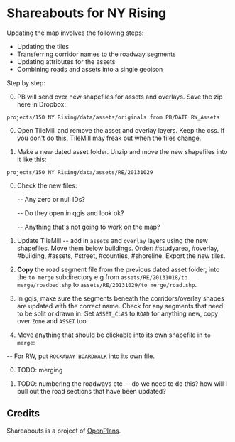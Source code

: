 Shareabouts for NY Rising
==================

Updating the map involves the following steps:

* Updating the tiles
* Transferring corridor names to the roadway segments
* Updating attributes for the assets
* Combining roads and assets into a single geojson

Step by step:

0. PB will send over new shapefiles for assets and overlays. Save the zip here in Dropbox:

  `projects/150 NY Rising/data/assets/originals from PB/DATE RW_Assets`
 
0. Open TileMill and remove the asset and overlay layers. Keep the css. If you don't do this, TileMill may freak out when the files change.

0. Make a new dated asset folder. Unzip and move the new shapefiles into it like this:

  `projects/150 NY Rising/data/assets/RE/20131029`

0. Check the new files:
  
   -- Any zero or null IDs?
   
   -- Do they open in qgis and look ok?
   
   -- Anything that's not going to work on the map?

0. Update TileMill -- add in `assets` and `overlay` layers using the new shapefiles. Move them below buildings. Order: #studyarea, #overlay, #building, #assets, #street, #counties, #shoreline. Export the new tiles.

0. __Copy__ the road segment file from the previous dated asset folder, into the `to merge` subdirectory e.g from `assets/RE/20131018/to merge/roadbed.shp` to `assets/RE/20131029/to merge/road.shp`.

0. In gqis, make sure the segments beneath the corridors/overlay shapes are updated with the correct name. Check for any segments that need to be split or drawn in. Set `ASSET_CLAS` to `ROAD` for anything new, copy over `Zone` and `ASSET` too.

0. Move anything that should be clickable into its own shapefile in `to merge`:

  -- For RW, put `ROCKAWAY BOARDWALK` into its own file.

0. TODO: merging

0. TODO: numbering the roadways etc -- do we need to do this? how will I pull out the road sections that have been updated?



Credits
-------------
Shareabouts is a project of [OpenPlans](http://openplans.org).
